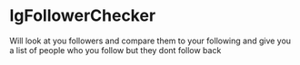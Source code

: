 # IgFollowerChecker
Will look at you followers and compare them to your following and give you a list of people who you follow but they dont follow back
